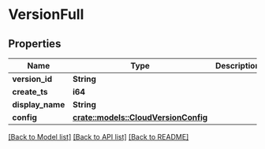 # VersionFull

## Properties

Name | Type | Description | Notes
------------ | ------------- | ------------- | -------------
**version_id** | **String** |  | 
**create_ts** | **i64** |  | 
**display_name** | **String** |  | 
**config** | [**crate::models::CloudVersionConfig**](CloudVersionConfig.md) |  | 

[[Back to Model list]](../README.md#documentation-for-models) [[Back to API list]](../README.md#documentation-for-api-endpoints) [[Back to README]](../README.md)


